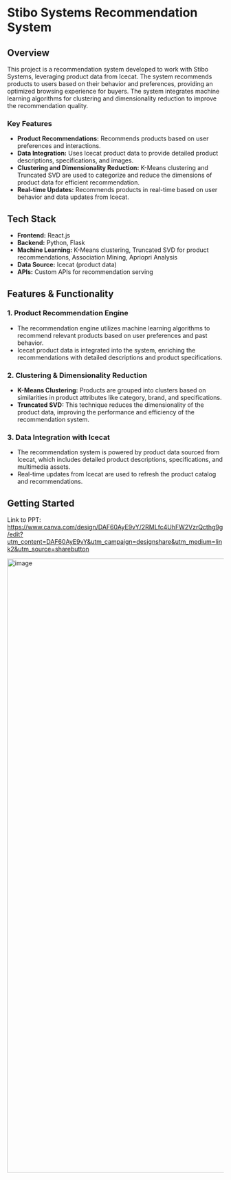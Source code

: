 # Stibo Systems Recommendation System

## Overview
This project is a recommendation system developed to work with Stibo Systems, leveraging product data from Icecat. The system recommends products to users based on their behavior and preferences, providing an optimized browsing experience for buyers. The system integrates machine learning algorithms for clustering and dimensionality reduction to improve the recommendation quality.

### Key Features
- **Product Recommendations:** Recommends products based on user preferences and interactions.
- **Data Integration:** Uses Icecat product data to provide detailed product descriptions, specifications, and images.
- **Clustering and Dimensionality Reduction:** K-Means clustering and Truncated SVD are used to categorize and reduce the dimensions of product data for efficient recommendation.
- **Real-time Updates:** Recommends products in real-time based on user behavior and data updates from Icecat.

## Tech Stack
- **Frontend:** React.js
- **Backend:** Python, Flask
- **Machine Learning:** K-Means clustering, Truncated SVD for product recommendations, Association Mining, Apriopri Analysis
- **Data Source:** Icecat (product data)
- **APIs:** Custom APIs for recommendation serving

## Features & Functionality

### 1. **Product Recommendation Engine**
- The recommendation engine utilizes machine learning algorithms to recommend relevant products based on user preferences and past behavior.
- Icecat product data is integrated into the system, enriching the recommendations with detailed descriptions and product specifications.

### 2. **Clustering & Dimensionality Reduction**
- **K-Means Clustering:** Products are grouped into clusters based on similarities in product attributes like category, brand, and specifications.
- **Truncated SVD:** This technique reduces the dimensionality of the product data, improving the performance and efficiency of the recommendation system.

### 3. **Data Integration with Icecat**
- The recommendation system is powered by product data sourced from Icecat, which includes detailed product descriptions, specifications, and multimedia assets.
- Real-time updates from Icecat are used to refresh the product catalog and recommendations.

## Getting Started

Link to PPT: https://www.canva.com/design/DAF60AyE9vY/2RMLfc4UhFW2VzrQcthg9g/edit?utm_content=DAF60AyE9vY&utm_campaign=designshare&utm_medium=link2&utm_source=sharebutton

<img width="1427" alt="image" src="https://github.com/user-attachments/assets/4c6278f9-b488-408d-9cf7-72519f151e3b" />




